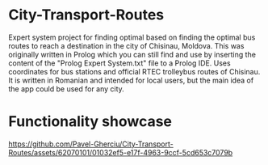 # City-Transport-Routes
Expert system project for finding optimal based on finding the optimal bus routes to reach a destination in the city of Chisinau, Moldova.
This was originally written in Prolog which you can still find and use by inserting the content of the "Prolog Expert System.txt" file to a Prolog IDE.
Uses coordinates for bus stations and official RTEC trolleybus routes of Chisinau.
It is written in Romanian and intended for local users, but the main idea of the app could be used for any city. 

# Functionality showcase
https://github.com/Pavel-Gherciu/City-Transport-Routes/assets/62070101/01032ef5-e17f-4963-9ccf-5cd653c7079b

